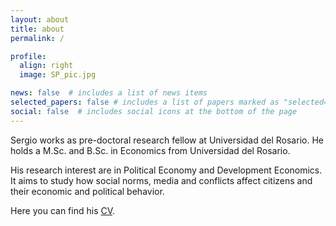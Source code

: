 ```yaml
---
layout: about
title: about
permalink: /

profile:
  align: right
  image: SP_pic.jpg

news: false  # includes a list of news items
selected_papers: false # includes a list of papers marked as "selected={true}"
social: false  # includes social icons at the bottom of the page
---
```


Sergio works as pre-doctoral research fellow at Universidad del Rosario. He holds a M.Sc. and B.Sc. in Economics from Universidad del Rosario.

His research interest are in Political Economy and Development Economics. It aims to study how social norms, media and conflicts affect citizens and their economic and political behavior. 

Here you can find his [CV](https://sergio-perilla.github.io/assets/pdf/CV_SergioPerilla.pdf). 
